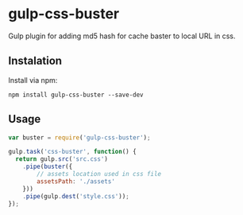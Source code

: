 # gulp-css-buster

Gulp plugin for adding md5 hash for cache baster to local URL in css.

## Instalation

Install via npm:

```
npm install gulp-css-buster --save-dev
```

## Usage

```js
var buster = require('gulp-css-buster');

gulp.task('css-buster', function() {
  return gulp.src('src.css')
    .pipe(buster({
        // assets location used in css file
        assetsPath: './assets'
    }))
    .pipe(gulp.dest('style.css'));
});
```
